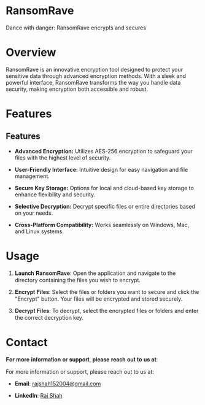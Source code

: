 # RansomRave
Dance with danger: RansomRave encrypts and secures

# Overview
RansomRave is an innovative encryption tool designed to protect your sensitive data through advanced encryption methods. With a sleek and powerful interface, RansomRave transforms the way you handle data security, making encryption both accessible and robust.

# Features
## Features

- **Advanced Encryption:** Utilizes AES-256 encryption to safeguard your files with the highest level of security.

- **User-Friendly Interface:** Intuitive design for easy navigation and file management.

- **Secure Key Storage:** Options for local and cloud-based key storage to enhance flexibility and security.

- **Selective Decryption:** Decrypt specific files or entire directories based on your needs.

- **Cross-Platform Compatibility:** Works seamlessly on Windows, Mac, and Linux systems.


# Usage
1. 𝐋𝐚𝐮𝐧𝐜𝐡 𝐑𝐚𝐧𝐬𝐨𝐦𝐑𝐚𝐯𝐞: Open the application and navigate to the directory containing the files you wish to encrypt.

2. 𝐄𝐧𝐜𝐫𝐲𝐩𝐭 𝐅𝐢𝐥𝐞𝐬: Select the files or folders you want to secure and click the "Encrypt" button. Your files will be encrypted and stored securely.

3. 𝐃𝐞𝐜𝐫𝐲𝐩𝐭 𝐅𝐢𝐥𝐞𝐬: To decrypt, select the encrypted files or folders and enter the correct decryption key.

# Contact
𝐅𝐨𝐫 𝐦𝐨𝐫𝐞 𝐢𝐧𝐟𝐨𝐫𝐦𝐚𝐭𝐢𝐨𝐧 𝐨𝐫 𝐬𝐮𝐩𝐩𝐨𝐫𝐭, 𝐩𝐥𝐞𝐚𝐬𝐞 𝐫𝐞𝐚𝐜𝐡 𝐨𝐮𝐭 𝐭𝐨 𝐮𝐬 𝐚𝐭:


For more information or support, please reach out to us at:

- **Email**: [rajshah152004@gmail.com](mailto:rajshah152004@gmail.com)

- **LinkedIn**: [Raj Shah](https://www.linkedin.com/in/raj-shah-931439260/)

